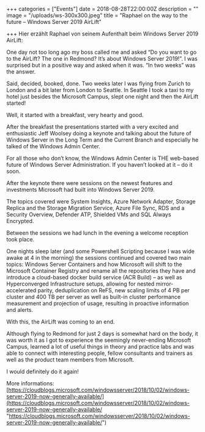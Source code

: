 +++
categories = ["Events"]
date = 2018-08-28T22:00:00Z
description = ""
image = "/uploads/ws-300x300.jpeg"
title = "Raphael on the way to the future – Windows Server 2019 AirLift"

+++
Hier erzählt Raphael von seinem Aufenthalt beim Windows Server 2019 AirLift:

One day not too long ago my boss called me and asked “Do you want to go to the AirLift? The one in Redmond? It’s about Windows Server 2019!”. I was surprised but in a positive way and asked when it was. “In two weeks” was the answer.

Said, decided, booked, done. Two weeks later I was flying from Zurich to London and a bit later from London to Seattle. In Seattle I took a taxi to my hotel just besides the Microsoft Campus, slept one night and then the AirLift started!

Well, it started with a breakfast, very hearty and good.

After the breakfast the presentations started with a very excited and enthusiastic Jeff Woolsey doing a keynote and talking about the future of Windows Server in the Long Term and the Current Branch and especially he talked of the Windows Admin Center.

For all those who don’t know, the Windows Admin Center is THE web-based future of Windows Server Administration. If you haven’t looked at it – do it soon.

After the keynote there were sessions on the newest features and investments Microsoft had built into Windows Server 2019.

The topics covered were System Insights, Azure Network Adapter, Storage Replica and the Storage Migration Service, Azure File Sync, RDS and a Security Overview, Defender ATP, Shielded VMs and SQL Always Encrypted.

Between the sessions we had lunch in the evening a welcome reception took place.

One nights sleep later (and some Powershell Scripting because I was wide awake at 4 in the morning) the sessions continued and covered two main topics: Windows Server Containers and how Microsoft will shift to the Microsoft Container Registry and rename all the repositories they have and introduce a cloud-based docker build service (ACR Build) – as well as Hyperconverged Infrastructure setups, allowing for nested mirror-accelerated parity, deduplication on ReFS, new scaling limits of 4 PB per cluster and 400 TB per server as well as built-in cluster performance measurement and projection of usage, resulting in proactive information and alerts.

With this, the AirLift was coming to an end.

Although flying to Redmond for just 2 days is somewhat hard on the body, it was worth it as I got to experience the seemingly never-ending Microsoft Campus, learned a lot of useful things in theory and practice labs and was able to connect with interesting people, fellow consultants and trainers as well as the product team members from Microsoft.

I would definitely do it again!

More informations: [https://cloudblogs.microsoft.com/windowsserver/2018/10/02/windows-server-2019-now-generally-available/](https://cloudblogs.microsoft.com/windowsserver/2018/10/02/windows-server-2019-now-generally-available/ "https://cloudblogs.microsoft.com/windowsserver/2018/10/02/windows-server-2019-now-generally-available/")
